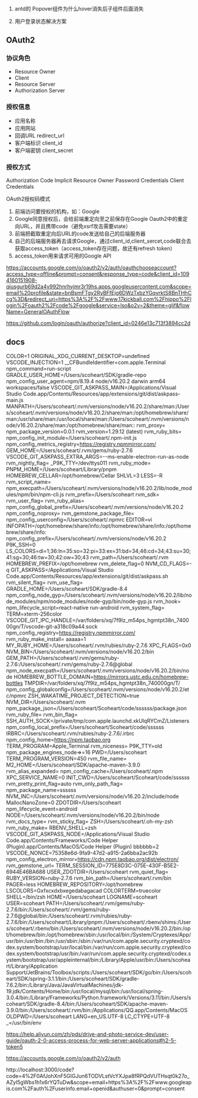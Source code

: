 1. antd的 Popover组件为什么hover消失后子组件后面消失

2. 用户登录状态解决方案

## OAuth2

### 协议角色
- Resource Owner
- Client
- Resource Server
- Authorization Server 

### 授权信息
- 应用名称
- 应用网站
- 回调URL redirect_url
- 客户端标识 client_id
- 客户端密钥 client_secret 

### 授权方式
Authorization Code
Implicit
Resource Owner Password Credentials 
Client Credentials




OAuth2授权码模式
1. 前端访问要授权的机构，如：Google
2. Google同意授权后，会给前端重定向至之前保存在Google Oauth2中的重定向URL，并且携带code（避免xsrf攻击需要state）
3. 前端把截取重定向后URL的code发送给自己的后端服务器
4. 自己的后端服务器再去请求Google，通过client_id,client_sercet,code联合去获取access_token（access_token存在问题，故还有refresh token）
5. access_token用来请求可用的Google API


https://accounts.google.com/o/oauth2/v2/auth/oauthchooseaccount?access_type=offline&prompt=consent&response_type=code&client_id=1094160151908-qiusgurb69d2a4v992hnrhvjmr3r19hs.apps.googleusercontent.com&scope=email%20profile&state=bnBsmFTgy2RyBFfEjg6DWzTxbzYGqvrktS8BnTHhCcg%3D&redirect_uri=https%3A%2F%2Fwww.17kickball.com%2Fhippo%2Flogin%2Foauth2%2Fcode%2Fgoogle&service=lso&o2v=2&theme=glif&flowName=GeneralOAuthFlow


https://github.com/login/oauth/authorize?client_id=0246e13c713f3894cc2d

## docs








COLOR=1
ORIGINAL_XDG_CURRENT_DESKTOP=undefined
VSCODE_INJECTION=1
__CFBundleIdentifier=com.apple.Terminal
npm_command=run-script
GRADLE_USER_HOME=/Users/scoheart/SDK/gradle-repo
npm_config_user_agent=npm/8.19.4 node/v16.20.2 darwin arm64 workspaces/false
VSCODE_GIT_ASKPASS_MAIN=/Applications/Visual Studio Code.app/Contents/Resources/app/extensions/git/dist/askpass-main.js
MANPATH=/Users/scoheart/.nvm/versions/node/v16.20.2/share/man:/Users/scoheart/.nvm/versions/node/v16.20.2/share/man:/opt/homebrew/share/man:/usr/share/man:/usr/local/share/man:/Users/scoheart/.nvm/versions/node/v16.20.2/share/man:/opt/homebrew/share/man::
rvm_proxy=
npm_package_version=0.0.1
rvm_version=1.29.12 (latest)
rvm_ruby_bits=
npm_config_init_module=/Users/scoheart/.npm-init.js
npm_config_metrics_registry=https://registry.npmmirror.com/
GEM_HOME=/Users/scoheart/.rvm/gems/ruby-2.7.6
VSCODE_GIT_ASKPASS_EXTRA_ARGS=--ms-enable-electron-run-as-node
rvm_nightly_flag=
_P9K_TTY=/dev/ttys011
rvm_ruby_mode=
PNPM_HOME=/Users/scoheart/Library/pnpm
HOMEBREW_CELLAR=/opt/homebrew/Cellar
SHLVL=3
LESS=-R
rvm_script_name=
npm_execpath=/Users/scoheart/.nvm/versions/node/v16.20.2/lib/node_modules/npm/bin/npm-cli.js
rvm_prefix=/Users/scoheart
rvm_sdk=
rvm_user_flag=
rvm_ruby_alias=
npm_config_global_prefix=/Users/scoheart/.nvm/versions/node/v16.20.2
npm_config_noproxy=
rvm_gemstone_package_file=
npm_config_userconfig=/Users/scoheart/.npmrc
EDITOR=vi
INFOPATH=/opt/homebrew/share/info:/opt/homebrew/share/info:/opt/homebrew/share/info:
npm_config_prefix=/Users/scoheart/.nvm/versions/node/v16.20.2
P9K_SSH=0
LS_COLORS=di=1;36:ln=35:so=32:pi=33:ex=31:bd=34;46:cd=34;43:su=30;41:sg=30;46:tw=30;42:ow=30;43
rvm_path=/Users/scoheart/.rvm
HOMEBREW_PREFIX=/opt/homebrew
rvm_delete_flag=0
NVM_CD_FLAGS=-q
GIT_ASKPASS=/Applications/Visual Studio Code.app/Contents/Resources/app/extensions/git/dist/askpass.sh
rvm_silent_flag=
rvm_use_flag=
GRADLE_HOME=/Users/scoheart/SDK/gradle-8.4
npm_config_node_gyp=/Users/scoheart/.nvm/versions/node/v16.20.2/lib/node_modules/npm/node_modules/node-gyp/bin/node-gyp.js
rvm_hook=
npm_lifecycle_script=react-native run-android
rvm_system_flag=
TERM=xterm-256color
VSCODE_GIT_IPC_HANDLE=/var/folders/xq/7f9lz_m54ps_hgmtpt38n_740000gn/T/vscode-git-a318c09a44.sock
npm_config_registry=https://registry.npmmirror.com/
rvm_ruby_make_install=
aaaaa=1
MY_RUBY_HOME=/Users/scoheart/.rvm/rubies/ruby-2.7.6
XPC_FLAGS=0x0
NVM_BIN=/Users/scoheart/.nvm/versions/node/v16.20.2/bin
GEM_PATH=/Users/scoheart/.rvm/gems/ruby-2.7.6:/Users/scoheart/.rvm/gems/ruby-2.7.6@global
npm_node_execpath=/Users/scoheart/.nvm/versions/node/v16.20.2/bin/node
HOMEBREW_BOTTLE_DOMAIN=https://mirrors.ustc.edu.cn/homebrew-bottles
TMPDIR=/var/folders/xq/7f9lz_m54ps_hgmtpt38n_740000gn/T/
npm_config_globalconfig=/Users/scoheart/.nvm/versions/node/v16.20.2/etc/npmrc
ZSH_WAKATIME_PROJECT_DETECTION=true
NVM_DIR=/Users/scoheart/.nvm
npm_package_json=/Users/scoheart/Scoheart/code/ssssss/package.json
rvm_ruby_file=
rvm_bin_flag=
SSH_AUTH_SOCK=/private/tmp/com.apple.launchd.xkUlqRYCmZ/Listeners
npm_config_local_prefix=/Users/scoheart/Scoheart/code/ssssss
IRBRC=/Users/scoheart/.rvm/rubies/ruby-2.7.6/.irbrc
npm_config_home=https://npm.taobao.org
TERM_PROGRAM=Apple_Terminal
rvm_niceness=
P9K_TTY=old
npm_package_engines_node=>=16
PWD=/Users/scoheart
TERM_PROGRAM_VERSION=450
rvm_file_name=
M2_HOME=/Users/scoheart/SDK/apache-maven-3.9.0
rvm_alias_expanded=
npm_config_cache=/Users/scoheart/.npm
XPC_SERVICE_NAME=0
INIT_CWD=/Users/scoheart/Scoheart/code/ssssss
rvm_pretty_print_flag=auto
rvm_only_path_flag=
npm_package_name=ssssss
NVM_INC=/Users/scoheart/.nvm/versions/node/v16.20.2/include/node
MallocNanoZone=0
ZDOTDIR=/Users/scoheart
npm_lifecycle_event=android
NODE=/Users/scoheart/.nvm/versions/node/v16.20.2/bin/node
rvm_docs_type=
rvm_sticky_flag=
ZSH=/Users/scoheart/.oh-my-zsh
rvm_ruby_make=
RBENV_SHELL=zsh
VSCODE_GIT_ASKPASS_NODE=/Applications/Visual Studio Code.app/Contents/Frameworks/Code Helper (Plugin).app/Contents/MacOS/Code Helper (Plugin)
bbbbbb=2
VSCODE_NONCE=75358e6d-9fa9-47d2-a915-2a6bba2ac92b
npm_config_electron_mirror=https://cdn.npm.taobao.org/dist/electron/
rvm_gemstone_url=
TERM_SESSION_ID=775E8D3C-075E-430F-B5E2-6944E46BA688
USER_ZDOTDIR=/Users/scoheart
rvm_quiet_flag=
RUBY_VERSION=ruby-2.7.6
rvm_bin_path=/Users/scoheart/.rvm/bin
PAGER=less
HOMEBREW_REPOSITORY=/opt/homebrew
LSCOLORS=Gxfxcxdxbxegedabagacad
COLORTERM=truecolor
SHELL=/bin/zsh
HOME=/Users/scoheart
LOGNAME=scoheart
USER=scoheart
PATH=/Users/scoheart/.rvm/gems/ruby-2.7.6/bin:/Users/scoheart/.rvm/gems/ruby-2.7.6@global/bin:/Users/scoheart/.rvm/rubies/ruby-2.7.6/bin:/Users/scoheart/Library/pnpm:/Users/scoheart/.rbenv/shims:/Users/scoheart/.rbenv/bin:/Users/scoheart/.nvm/versions/node/v16.20.2/bin:/opt/homebrew/bin:/opt/homebrew/sbin:/usr/local/bin:/System/Cryptexes/App/usr/bin:/usr/bin:/bin:/usr/sbin:/sbin:/var/run/com.apple.security.cryptexd/codex.system/bootstrap/usr/local/bin:/var/run/com.apple.security.cryptexd/codex.system/bootstrap/usr/bin:/var/run/com.apple.security.cryptexd/codex.system/bootstrap/usr/appleinternal/bin:/Library/Apple/usr/bin:/Users/scoheart/Library/Application Support/JetBrains/Toolbox/scripts:/Users/scoheart/SDK/go/bin:/Users/scoheart/SDK/spring-3.1.1/bin:/Users/scoheart/SDK/gradle-7.6.2/bin:/Library/Java/JavaVirtualMachines/jdk-19.jdk/Contents/Home/bin:/usr/local/mysql/bin:/usr/local/spring-3.0.4/bin:/Library/Frameworks/Python.framework/Versions/3.11/bin:/Users/scoheart/SDK/gradle-8.4/bin:/Users/scoheart/SDK/apache-maven-3.9.0/bin:/Users/scoheart/.rvm/bin:/Applications/QQ.app/Contents/MacOS
OLDPWD=/Users/scoheart
LANG=en_US.UTF-8
LC_CTYPE=UTF-8
_=/usr/bin/env













































https://help.aliyun.com/zh/pds/drive-and-photo-service-dev/user-guide/oauth-2-0-access-process-for-web-server-applications#h2-5-token5

https://accounts.google.com/o/oauth2/v2/auth



http://localhost:3000/code?code=4%2F0AfJohXnF5GIGJun6TODVLstVcYXJpa8fRPQdVUTHsqt0k27o_AZyI5gWbs1h1x6rYQTuDw&scope=email+https%3A%2F%2Fwww.googleapis.com%2Fauth%2Fuserinfo.email+openid&authuser=0&prompt=consent